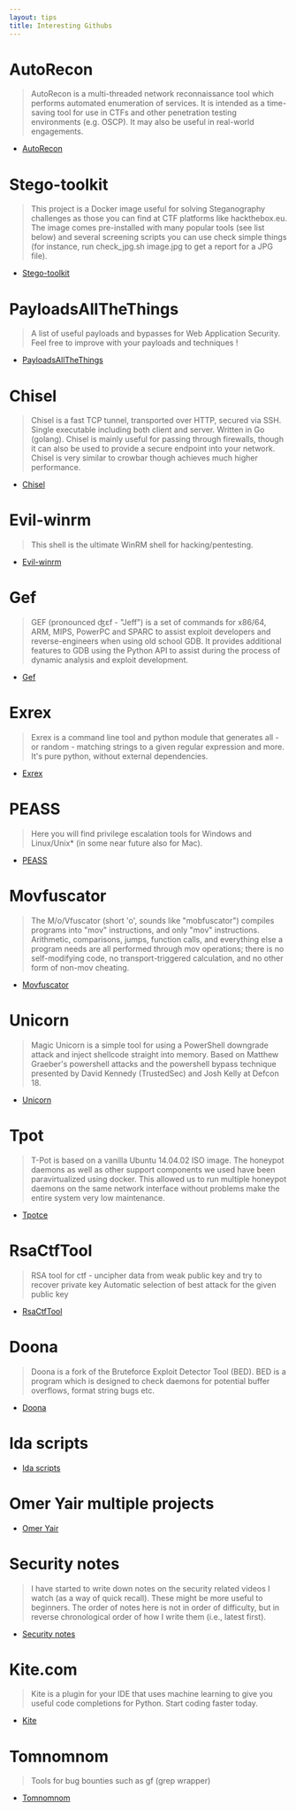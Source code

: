 ```yaml
---
layout: tips
title: Interesting Githubs
---
```

AutoRecon
==========
>AutoRecon is a multi-threaded network reconnaissance tool which performs automated enumeration of services. It is intended as a time-saving tool for use in CTFs and other penetration testing environments (e.g. OSCP). It may also be useful in real-world engagements.
- [AutoRecon][link1]

Stego-toolkit
=============
>This project is a Docker image useful for solving Steganography challenges as those you can find at CTF platforms like hackthebox.eu. The image comes pre-installed with many popular tools (see list below) and several screening scripts you can use check simple things (for instance, run check_jpg.sh image.jpg to get a report for a JPG file).
- [Stego-toolkit][link2]

PayloadsAllTheThings
====================
>A list of useful payloads and bypasses for Web Application Security. Feel free to improve with your payloads and techniques !
- [PayloadsAllTheThings][link3]

Chisel
======
>Chisel is a fast TCP tunnel, transported over HTTP, secured via SSH. Single executable including both client and server. Written in Go (golang). Chisel is mainly useful for passing through firewalls, though it can also be used to provide a secure endpoint into your network. Chisel is very similar to crowbar though achieves much higher performance.
- [Chisel][link4]

Evil-winrm
==========
>This shell is the ultimate WinRM shell for hacking/pentesting.
- [Evil-winrm][link5]

Gef
===
>GEF (pronounced ʤɛf - "Jeff") is a set of commands for x86/64, ARM, MIPS, PowerPC and SPARC to assist exploit developers and reverse-engineers when using old school GDB. It provides additional features to GDB using the Python API to assist during the process of dynamic analysis and exploit development.
- [Gef][link6]

Exrex
======
>Exrex is a command line tool and python module that generates all - or random - matching strings to a given regular expression and more. It's pure python, without external dependencies.
- [Exrex][link7]

PEASS
======
>Here you will find privilege escalation tools for Windows and Linux/Unix* (in some near future also for Mac).
- [PEASS][link8]

Movfuscator
===========
>The M/o/Vfuscator (short 'o', sounds like "mobfuscator") compiles programs into "mov" instructions, and only "mov" instructions. Arithmetic, comparisons, jumps, function calls, and everything else a program needs are all performed through mov operations; there is no self-modifying code, no transport-triggered calculation, and no other form of non-mov cheating.
- [Movfuscator][link9]

Unicorn
=======
>Magic Unicorn is a simple tool for using a PowerShell downgrade attack and inject shellcode straight into memory. Based on Matthew Graeber's powershell attacks and the powershell bypass technique presented by David Kennedy (TrustedSec) and Josh Kelly at Defcon 18.
- [Unicorn][link10]

Tpot
======
>T-Pot is based on a vanilla Ubuntu 14.04.02 ISO image. The honeypot daemons as well as other support components we used have been paravirtualized using docker. This allowed us to run multiple honeypot daemons on the same network interface without problems make the entire system very low maintenance.
- [Tpotce][link11]

RsaCtfTool
==========
>RSA tool for ctf - uncipher data from weak public key and try to recover private key Automatic selection of best attack for the given public key
- [RsaCtfTool][link12]

Doona
=====
>Doona is a fork of the Bruteforce Exploit Detector Tool (BED). BED is a program which is designed to check daemons for potential buffer overflows, format string bugs etc.
- [Doona][link13]

Ida scripts
===========
- [Ida scripts][link14]

Omer Yair multiple projects
==========================
- [Omer Yair][link15]

Security notes
==============
>I have started to write down notes on the security related videos I watch (as a way of quick recall). These might be more useful to beginners. The order of notes here is not in order of difficulty, but in reverse chronological order of how I write them (i.e., latest first).
- [Security notes][link16]

Kite.com
========
>Kite is a plugin for your IDE that uses machine learning to give you useful code completions for Python. Start coding faster today.
- [Kite][link17]

Tomnomnom
=========
>Tools for bug bounties such as gf (grep wrapper)
- [Tomnomnom][link18]

[link1]:https://github.com/Tib3rius/AutoRecon/  
[link2]:http://https://github.com/DominicBreuker/stego-toolkit
[link3]:https://https://github.com/swisskyrepo/PayloadsAllTheThings
[link4]:https://github.com/jpillora/chisel
[link5]:https://github.com/Hackplayers/evil-winrm
[link6]:https://github.com/hugsy/gef
[link7]:https://github.com/asciimoo/exrex
[link8]:https://github.com/carlospolop/privilege-escalation-awesome-scripts-suite
[link9]:https://github.com/xoreaxeaxeax/movfuscator
[link10]:https://github.com/trustedsec/unicorn
[link11]:https://github.com/dtag-dev-sec/tpotce
[link12]:https://github.com/Ganapati/RsaCtfTool
[link13]:https://github.com/wireghoul/doona
[link14]:https://github.com/hugsy/stuff/tree/master/ida_scripts
[link15]:https://github.com/OmerYa
[link16]:https://github.com/jaybosamiya/security-notes
[link17]:https://kite.com/
[link18]:https://github.com/tomnomnom
